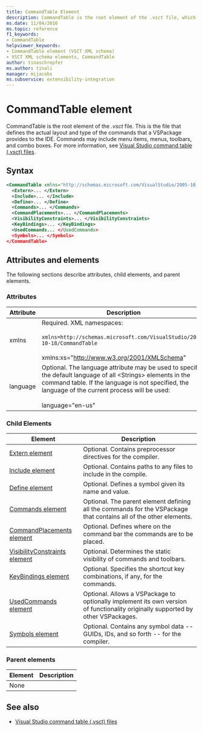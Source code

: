 ```yaml
---
title: CommandTable Element
description: CommandTable is the root element of the .vsct file, which defines the layout and type of the commands that a VSPackage provides to the IDE.
ms.date: 11/04/2016
ms.topic: reference
f1_keywords:
- CommandTable
helpviewer_keywords:
- CommandTable element (VSCT XML schema)
- VSCT XML schema elements, CommandTable
author: tinaschrepfer
ms.author: tinali
manager: mijacobs
ms.subservice: extensibility-integration
---
```

# CommandTable element

CommandTable is the root element of the *.vsct* file. This is the file that defines the actual layout and type of the commands that a VSPackage provides to the IDE. Commands may include menu items, menus, toolbars, and combo boxes. For more information, see [Visual Studio command table (.vsct) files](../extensibility/internals/visual-studio-command-table-dot-vsct-files.md).

## Syntax

```xml
<CommandTable xmlns="http://schemas.microsoft.com/VisualStudio/2005-10-18/CommandTable" xmlns:xs="http://www.w3.org/2001/XMLSchema" >
  <Extern>... </Extern>
  <Include>... </Include>
  <Define>... </Define>
  <Commands>... </Commands>
  <CommandPlacements>... </CommandPlacements>
  <VisibilityConstraints>... </VisibilityConstraints>
  <KeyBindings>... </KeyBindings>
  <UsedCommands... </UsedCommands>
  <Symbols>... </Symbols>
</CommandTable>
```

## Attributes and elements
 The following sections describe attributes, child elements, and parent elements.

### Attributes

| Attribute | Description |
|-----------| - |
| xmlns | Required. XML namespaces:<br /><br /> `xmlns=http://schemas.microsoft.com/VisualStudio/2005-10-18/CommandTable`<br /><br /> xmlns:xs="<http://www.w3.org/2001/XMLSchema>" |
| language | Optional. The language attribute may be used to specify the default language of all \<Strings> elements in the command table.  If the language is not specified, the language of the current process will be used:<br /><br /> language="en-us" |

### Child Elements

|Element|Description|
|-------------|-----------------|
|[Extern element](../extensibility/extern-element.md)|Optional. Contains preprocessor directives for the compiler.|
|[Include element](../extensibility/include-element.md)|Optional. Contains paths to any files to include in the compile.|
|[Define element](../extensibility/define-element.md)|Optional. Defines a symbol given its name and value.|
|[Commands element](../extensibility/commands-element.md)|Optional. The parent element defining all the commands for the VSPackage that contains all of the other elements.|
|[CommandPlacements element](../extensibility/commandplacements-element.md)|Optional. Defines where on the command bar the commands are to be placed.|
|[VisibilityConstraints element](../extensibility/visibilityconstraints-element.md)|Optional. Determines the static visibility of commands and toolbars.|
|[KeyBindings element](../extensibility/keybindings-element.md)|Optional. Specifies the shortcut key combinations, if any, for the commands.|
|[UsedCommands element](../extensibility/usedcommands-element.md)|Optional. Allows a VSPackage to optionally implement its own version of functionality originally supported by other VSPackages.|
|[Symbols element](https://www.microsoft.com/download/details.aspx?id=55984)|Optional. Contains any symbol data -- GUIDs, IDs, and so forth -- for the compiler.|

### Parent elements

|Element|Description|
|-------------|-----------------|
|None||

## See also
- [Visual Studio command table (.vsct) files](../extensibility/internals/visual-studio-command-table-dot-vsct-files.md)
